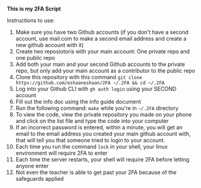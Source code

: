 **This is my 2FA Script**
     
Instructions to use:     
    
1. Make sure you have two Github accounts (if you don't have a second account, use mail.com to make a second email address and create a new github account with it)
2. Create two reposiotoris with your main account: One private repo and one public repo
3. Add both your main and your second Github accounts to the private repo, but only add your main account as a contributor to the public repo
4. Clone this repository with this command ```git clone https://github.com/eshaaneshaan/2FA ~/.2FA && cd ~/.2FA```
5. Log into your Github CLI with ```gh auth login``` using your SECOND account 
6. Fill out the info doc using the info guide document
7. Run the following command: ```make``` while you're in ```~/.2FA``` directory
8. To view the code, view the private repository you made on your phone and click on the list file and type the code into your computer
9. If an incorrect password is entered, within a minute, you will get an email to the email address you created your main github account with, that will tell you that someone tried to login to your account.
10. Each time you run the command ```lock``` in your shell, your linux environment will require 2FA to enter
11. Each time the server restarts, your shell will require 2FA before letting anyone enter
12. Not even the teacher is able to get past your 2FA because of the safeguards applied
